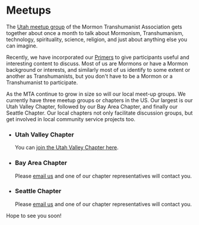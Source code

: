 # Meetups

The [Utah meetup group](https://www.meetup.com/transfigurism-utah-valley/) of the Mormon Transhumanist Association gets together about once a month to talk about Mormonism, Transhumanism, technology, spirituality, science, religion, and just about anything else you can imagine.

Recently, we have incorporated our [Primers](/primers) to give participants useful and interesting content to discuss. Most of us are Mormons or have a Mormon background or interests, and similarly most of us identify to some extent or another as Transhumanists, but you don't have to be a Mormon or a Transhumanist to participate.

As the MTA continue to grow in size so will our local meet-up groups. We currently have three meetup groups or chapters in the US. Our largest is our Utah Valley Chapter, followed by our Bay Area Chapter, and finally our Seattle Chapter. Our local chapters not only facilitate discussion groups, but get involved in local community service projects too.

- ### Utah Valley Chapter
  You can [join the Utah Valley Chapter here](https://www.meetup.com/transfigurism-utah-valley/).

- ### Bay Area Chapter
  Please [email us](mailto://info@transfigurism.org) and one of our chapter representatives will contact you.

- ### Seattle Chapter
  Please [email us](mailto://info@transfigurism.org) and one of our chapter representatives will contact you.

Hope to see you soon!
